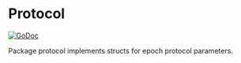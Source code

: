 # Protocol
[![GoDoc](https://godoc.org/github.com/fivebinaries/go-cardano-serialization/protocol?status.svg)](https://godoc.org/github.com/fivebinaries/go-cardano-serialization/protocol)


Package protocol implements structs for epoch protocol parameters.
